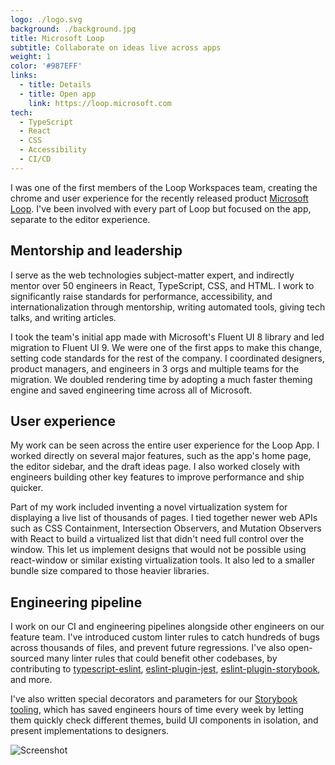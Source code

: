 ```yaml
---
logo: ./logo.svg
background: ./background.jpg
title: Microsoft Loop
subtitle: Collaborate on ideas live across apps
weight: 1
color: '#987EFF'
links:
  - title: Details
  - title: Open app
    link: https://loop.microsoft.com
tech:
  - TypeScript
  - React
  - CSS
  - Accessibility
  - CI/CD
---
```


I was one of the first members of the Loop Workspaces team, creating the chrome and user experience for the recently released product [Microsoft Loop](https://loop.microsoft.com/). I've been involved with every part of Loop but focused on the app, separate to the editor experience.

## Mentorship and leadership

I serve as the web technologies subject-matter expert, and indirectly mentor over 50 engineers in React, TypeScript, CSS, and HTML. I work to significantly raise standards for performance, accessibility, and internationalization through mentorship, writing automated tools, giving tech talks, and writing articles.

I took the team's initial app made with Microsoft's Fluent UI 8 library and led migration to Fluent UI 9. We were one of the first apps to make this change, setting code standards for the rest of the company. I coordinated designers, product managers, and engineers in 3 orgs and multiple teams for the migration. We doubled rendering time by adopting a much faster theming engine and saved engineering time across all of Microsoft.

## User experience

My work can be seen across the entire user experience for the Loop App. I worked directly on several major features, such as the app's home page, the editor sidebar, and the draft ideas page. I also worked closely with engineers building other key features to improve performance and ship quicker.

Part of my work included inventing a novel virtualization system for displaying a live list of thousands of pages. I tied together newer web APIs such as CSS Containment, Intersection Observers, and Mutation Observers with React to build a virtualized list that didn't need full control over the window. This let us implement designs that would not be possible using react-window or similar existing virtualization tools. It also led to a smaller bundle size compared to those heavier libraries.

## Engineering pipeline

I work on our CI and engineering pipelines alongside other engineers on our feature team. I've introduced custom linter rules to catch hundreds of bugs across thousands of files, and prevent future regressions. I've also open-sourced many linter rules that could benefit other codebases, by contributing to [typescript-eslint](https://typescript-eslint.io/), [eslint-plugin-jest](https://www.npmjs.com/package/eslint-plugin-jest), [eslint-plugin-storybook](https://www.npmjs.com/package/eslint-plugin-storybook), and more.

I've also written special decorators and parameters for our [Storybook tooling](https://storybook.js.org/), which has saved engineers hours of time every week by letting them quickly check different themes, build UI components in isolation, and present implementations to designers.

![Screenshot](/projects/microsoft-loop/snapshot.jpg)
